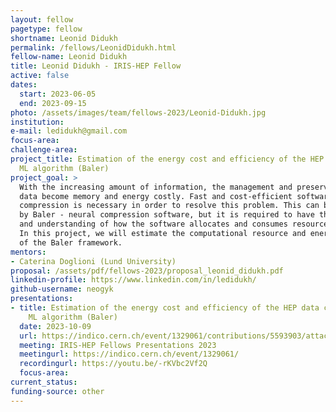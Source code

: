 ```yaml
---
layout: fellow
pagetype: fellow
shortname: Leonid Didukh
permalink: /fellows/LeonidDidukh.html
fellow-name: Leonid Didukh
title: Leonid Didukh - IRIS-HEP Fellow
active: false
dates:
  start: 2023-06-05
  end: 2023-09-15
photo: /assets/images/team/fellows-2023/Leonid-Didukh.jpg
institution:
e-mail: ledidukh@gmail.com
focus-area:
challenge-area:
project_title: Estimation of the energy cost and efficiency of the HEP data compression
  ML algorithm (Baler)
project_goal: >
  With the increasing amount of information, the management and preservation of research
  data become memory and energy costly. Fast and cost-efficient software for data
  compression is necessary in order to resolve this problem. This can be achieved
  by Baler - neural compression software, but it is required to have the information
  and understanding of how the software allocates and consumes resource and energy.
  In this project, we will estimate the computational resource and energy consumption
  of the Baler framework.
mentors:
- Caterina Doglioni (Lund University)
proposal: /assets/pdf/fellows-2023/proposal_leonid_didukh.pdf
linkedin-profile: https://www.linkedin.com/in/ledidukh/
github-username: neogyk
presentations:
- title: Estimation of the energy cost and efficiency of the HEP data compression
    ML algorithm (Baler)
  date: 2023-10-09
  url: https://indico.cern.ch/event/1329061/contributions/5593903/attachments/2729612/4746957/Estimation%20of%20the%20energy%20cost%20and%20efficiency%20of%20the%20HEP%20data%20compression%20ML%20algorithm%20(Baler).pdf
  meeting: IRIS-HEP Fellows Presentations 2023
  meetingurl: https://indico.cern.ch/event/1329061/
  recordingurl: https://youtu.be/-rKVbc2Vf2Q
  focus-area:
current_status:
funding-source: other
---
```

